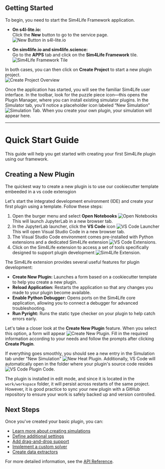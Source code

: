 ## Getting Started

To begin, you need to start the Sim4Life Framework application.

- **On s4l-lite.io:**  
  Click the **New** button to go to the service page.  
  ![New Button in s4l-lite.io](../assets/new_framework.png)

- **On sim4life.io and sim4life.science:**  
  Go to the **APPS** tab and click on the **Sim4Life Framework** tile.  
  ![Sim4Life Framework Tile](../assets/app_framework.png)

In both cases, you can then click on **Create Project** to start a new plugin project.  
![Create Project Overview](../assets/app_overview.png)

Once the application has started, you will see the familiar Sim4Life user interface. In the toolbar, look for the puzzle piece icon—this opens the Plugin Manager, where you can install existing simulator plugins. In the Simulator tab, you’ll notice a placeholder icon labeled “New Simulation” ![Simulation Tab](../assets/simulation_tab.png). When you create your own plugin, your simulation will appear here.

---

# Quick Start Guide

This guide will help you get started with creating your first Sim4Life plugin using our framework.

## Creating a New Plugin

The quickest way to create a new plugin is to use our cookiecutter template embeeded in a vs code extensgion



Let's start the integrated development environment (IDE) and create your first plugin using a template. Follow these steps:

1. Open the burger menu and select **Open Notebooks** ![Open Notebooks](../assets/burger_notebooks.png) This will launch JupyterLab in a new browser tab.
2. In the JupyterLab launcher, click the **VS Code** icon ![VS Code Launcher](../assets/launcher.png) This will open Visual Studio Code in a new browser tab.
3. The Visual Studio Code environment comes pre-installed with Python extensions and a dedicated Sim4Life extension ![VS Code Extensions](../assets/vscode.png).
4. Click on the Sim4Life extension to access a set of tools specifically designed to support plugin development ![Sim4Life Extension](../assets/s4l_extension.png).

The Sim4Life extension provides several useful features for plugin development:

- **Create New Plugin:** Launches a form based on a cookiecutter template to help you create a new plugin.
- **Reload Application:** Restarts the application so that any changes you made to your plugin become available.
- **Enable Python Debugger:** Opens ports on the Sim4Life core application, allowing you to connect a debugger for advanced troubleshooting.
- **Run Pyright:** Runs the static type checker on your plugin to help catch errors early.

Let's take a closer look at the **Create New Plugin** feature. When you select this option, a form will appear ![Create New Plugin](../assets/new_plugin.png). Fill in the required information according to your needs and follow the prompts after clicking **Create Plugin**.

If everything goes smoothly, you should see a new entry in the Simulation tab under "New Simulation" ![New Heat Plugin](../assets/new_heat_plugin.png). Additionally, VS Code will automatically open in the folder where your plugin's source code resides ![VS Code Plugin Code](../assets/vs_code_plugin_code.png).

The plugin is installed in edit mode, and since it is located in the `work/workspace` folder, it will persist across restarts of the same project. However, it is good practice to sync your new plugin with a GitHub repository to ensure your work is safely backed up and version controlled.

## Next Steps

Once you've created your basic plugin, you can:

- [Learn more about creating simulations](../creating-a-plugin/creating-simulation.md)
- [Define additional settings](../creating-a-plugin/defining-settings.md)
- [Add drag-and-drop support](../creating-a-plugin/drag-and-drop.md)
- [Implement a custom solver](../solver-implementation/writing-solver.md)
- [Create data extractors](../extractors/creating-extractor.md)

For more detailed information, see the [API Reference](../api-reference/core-classes.md).
